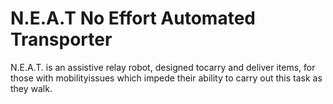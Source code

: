 # N.E.A.T No Effort Automated Transporter

N.E.A.T. is an assistive relay robot, designed tocarry and deliver items, for those with mobilityissues which impede their ability to carry out this task as they walk.
